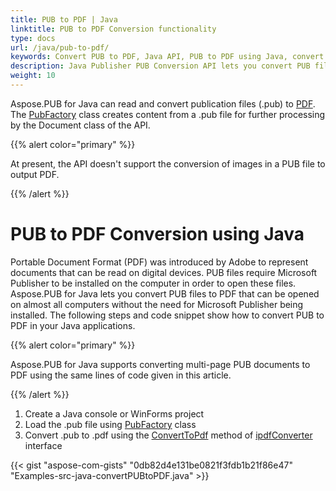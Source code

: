 ```yaml
---
title: PUB to PDF | Java
linktitle: PUB to PDF Conversion functionality
type: docs
url: /java/pub-to-pdf/
keywords: Convert PUB to PDF, Java API, PUB to PDF using Java, convert .pub file
description: Java Publisher PUB Conversion API lets you convert PUB files to PDF that can be opened on almost all computers without the need for Microsoft Publisher being installed.
weight: 10
---
```


Aspose.PUB for Java can read and convert publication files (.pub) to [PDF](https://wiki.fileformat.com/view/pdf/). The [PubFactory](https://apireference.aspose.com/pub/java/com.aspose.pub/PubFactory) class creates content from a .pub file for further processing by the Document class of the API.

{{% alert color="primary" %}}

At present, the API doesn't support the conversion of images in a PUB file to output PDF.

{{% /alert %}}
# **PUB to PDF Conversion using Java**
Portable Document Format (PDF) was introduced by Adobe to represent documents that can be read on digital devices. PUB files require Microsoft Publisher to be installed on the computer in order to open these files. Aspose.PUB for Java lets you convert PUB files to PDF that can be opened on almost all computers without the need for Microsoft Publisher being installed. The following steps and code snippet show how to convert PUB to PDF in your Java applications.

{{% alert color="primary" %}}

Aspose.PUB for Java supports converting multi-page PUB documents to PDF using the same lines of code given in this article.

{{% /alert %}}



1. Create a Java console or WinForms project
1. Load the .pub file using [PubFactory](https://apireference.aspose.com/pub/java/com.aspose.pub/PubFactory) class
1. Convert .pub to .pdf using the [ConvertToPdf](https://apireference.aspose.com/pub/java/com.aspose.pub/IPdfConverter#convertToPdf-com.aspose.pub.Document-java.io.OutputStream-) method of [ipdfConverter](https://apireference.aspose.com/pub/java/com.aspose.pub/IPdfConverter) interface

{{< gist "aspose-com-gists" "0db82d4e131be0821f3fdb1b21f86e47" "Examples-src-java-convertPUBtoPDF.java" >}}
